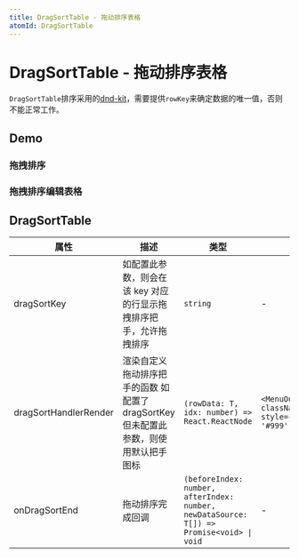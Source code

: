 ```yaml
---
title: DragSortTable - 拖动排序表格
atomId: DragSortTable
---
```


# DragSortTable - 拖动排序表格

`DragSortTable`排序采用的[dnd-kit](https://dndkit.com/)，需要提供`rowKey`来确定数据的唯一值，否则不能正常工作。

## Demo

### 拖拽排序

<code src="../../../../demos/table/DragSortTable/drag.tsx"  background="var(--main-bg-color)" title="拖拽排序"></code>

### 拖拽排序编辑表格

<code src="../../../../demos/table/DragSortTable/drag-sort-table.tsx"  background="var(--main-bg-color)" title="可编辑表格"></code>

## DragSortTable

| 属性 | 描述 | 类型 | 默认值 |
| --- | --- | --- | --- |
| dragSortKey | 如配置此参数，则会在该 key 对应的行显示拖拽排序把手，允许拖拽排序 | `string` | - |
| dragSortHandlerRender | 渲染自定义拖动排序把手的函数 如配置了 dragSortKey 但未配置此参数，则使用默认把手图标 | `(rowData: T, idx: number) => React.ReactNode` | `<MenuOutlined className="dragSortDefaultHandle" style={{ cursor: 'grab', color: '#999' }} />` |
| onDragSortEnd | 拖动排序完成回调 | `(beforeIndex: number, afterIndex: number, newDataSource: T[]) => Promise<void> \| void` | - |
